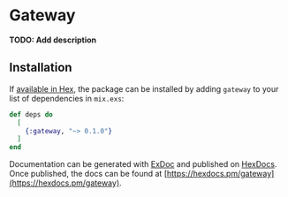 # Gateway

**TODO: Add description**

## Installation

If [available in Hex](https://hex.pm/docs/publish), the package can be installed
by adding `gateway` to your list of dependencies in `mix.exs`:

```elixir
def deps do
  [
    {:gateway, "~> 0.1.0"}
  ]
end
```

Documentation can be generated with [ExDoc](https://github.com/elixir-lang/ex_doc)
and published on [HexDocs](https://hexdocs.pm). Once published, the docs can
be found at [https://hexdocs.pm/gateway](https://hexdocs.pm/gateway).

